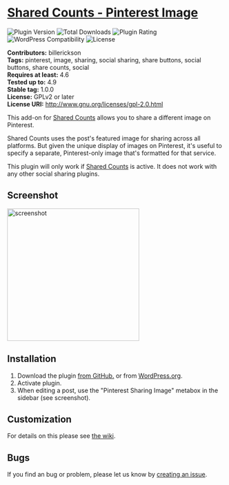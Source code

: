 # [Shared Counts - Pinterest Image](https://wordpress.org/plugins/shared-counts-pinterest-image/) #

![Plugin Version](https://img.shields.io/wordpress/plugin/v/shared-counts-pinterest-image.svg?style=flat-square) ![Total Downloads](https://img.shields.io/wordpress/plugin/dt/shared-counts-pinterest-image.svg?style=flat-square) ![Plugin Rating](https://img.shields.io/wordpress/plugin/r/shared-counts-pinterest-image.svg?style=flat-square) ![WordPress Compatibility](https://img.shields.io/wordpress/v/shared-counts-pinterest-image.svg?style=flat-square) ![License](https://img.shields.io/badge/license-GPL--2.0%2B-red.svg?style=flat-square)

**Contributors:** billerickson  
**Tags:** pinterest, image, sharing, social sharing, share buttons, social buttons, share counts, social  
**Requires at least:** 4.6  
**Tested up to:** 4.9  
**Stable tag:** 1.0.0  
**License:** GPLv2 or later  
**License URI:** http://www.gnu.org/licenses/gpl-2.0.html  

This add-on for [Shared Counts](https://wordpress.org/plugins/shared-counts) allows you to share a different image on Pinterest.

Shared Counts uses the post's featured image for sharing across all platforms. But given the unique display of images on Pinterest, it's useful to specify a separate, Pinterest-only image that's formatted for that service.

This plugin will only work if [Shared Counts](https://wordpress.org/plugins/shared-counts) is active. It does not work with any other social sharing plugins.

## Screenshot ##

<img width="306" alt="screenshot" src="https://user-images.githubusercontent.com/685131/40438104-cebfb6e6-5e7c-11e8-8d30-bc11e268ebf7.png">

## Installation ##
1. Download the plugin [from GitHub.](https://github.com/billerickson/Shared-Counts-Pinterest-Image/archive/master.zip) or from [WordPress.org](https://wordpress.org/plugins/shared-counts-pinterest-image/).
2. Activate plugin.
3. When editing a post, use the "Pinterest Sharing Image" metabox in the sidebar (see screenshot).

## Customization ##
For details on this please see [the wiki](https://github.com/billerickson/Shared-Counts-Pinterest-Image/wiki/).

## Bugs ##
If you find an bug or problem, please let us know by [creating an issue](https://github.com/billerickson/Shared-Counts-Pinterest-Image/issues?state=open).
